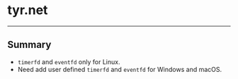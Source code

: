 # **tyr.net**
***

## **Summary**
  * `timerfd` and `eventfd` only for Linux.
  * Need add user defined `timerfd` and `eventfd` for Windows and macOS.
